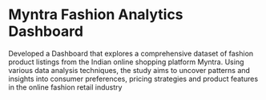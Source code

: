 # Myntra Fashion Analytics Dashboard

Developed a Dashboard that explores a comprehensive dataset of fashion product listings from the Indian
online shopping platform Myntra. Using various data analysis techniques, the study aims
to uncover patterns and insights into consumer preferences, pricing strategies and
product features in the online fashion retail industry
